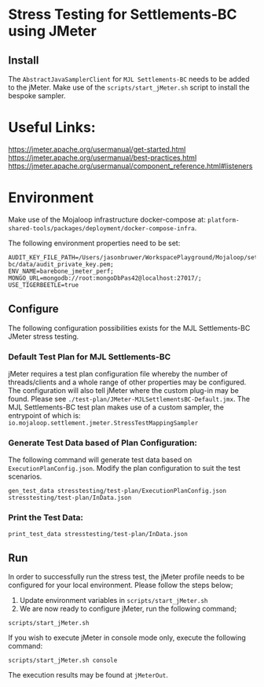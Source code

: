 # Stress Testing for Settlements-BC using JMeter

## Install
The `AbstractJavaSamplerClient` for `MJL Settlements-BC` needs to be added to the jMeter.
Make use of the `scripts/start_jMeter.sh` script to install the bespoke sampler.

# Useful Links:
https://jmeter.apache.org/usermanual/get-started.html
https://jmeter.apache.org/usermanual/best-practices.html
https://jmeter.apache.org/usermanual/component_reference.html#listeners

# Environment
Make use of the Mojaloop infrastructure docker-compose at: `platform-shared-tools/packages/deployment/docker-compose-infra`.

The following environment properties need to be set:
```properties
AUDIT_KEY_FILE_PATH=/Users/jasonbruwer/WorkspacePlayground/Mojaloop/settlements-bc/data/audit_private_key.pem;
ENV_NAME=barebone_jmeter_perf;
MONGO_URL=mongodb://root:mongoDbPas42@localhost:27017/;
USE_TIGERBEETLE=true
```

## Configure
The following configuration possibilities exists for the MJL Settlements-BC JMeter stress testing.

### Default Test Plan for MJL Settlements-BC
jMeter requires a test plan configuration file whereby the number of threads/clients and a whole range of other 
properties may be configured. The configuration will also tell jMeter where the custom plug-in may be found.
Please see `./test-plan/JMeter-MJLSettlementsBC-Default.jmx`.
The MJL Settlements-BC test plan makes use of a custom sampler, the entrypoint of which is: 
`io.mojaloop.settlement.jmeter.StressTestMappingSampler`

### Generate Test Data based of Plan Configuration:
The following command will generate test data based on `ExecutionPlanConfig.json`. Modify the plan configuration to suit the test scenarios.

```shell
gen_test_data stresstesting/test-plan/ExecutionPlanConfig.json stresstesting/test-plan/InData.json
```

### Print the Test Data:
```shell
print_test_data stresstesting/test-plan/InData.json
```

## Run
In order to successfully run the stress test, the jMeter profile needs to be configured for your local environment. Please follow the steps below;
1. Update environment variables in `scripts/start_jMeter.sh`
2. We are now ready to configure jMeter, run the following command;
```shell
scripts/start_jMeter.sh
```

If you wish to execute jMeter in console mode only, execute the following command:
```shell
scripts/start_jMeter.sh console
```
The execution results may be found at `jMeterOut`.
